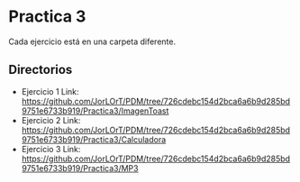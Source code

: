 # Practica 3

Cada ejercicio está en una carpeta diferente.

## Directorios
- Ejercicio 1  Link: https://github.com/JorLOrT/PDM/tree/726cdebc154d2bca6a6b9d285bd9751e6733b919/Practica3/ImagenToast
- Ejercicio 2  Link: https://github.com/JorLOrT/PDM/tree/726cdebc154d2bca6a6b9d285bd9751e6733b919/Practica3/Calculadora
- Ejercicio 3  Link: https://github.com/JorLOrT/PDM/tree/726cdebc154d2bca6a6b9d285bd9751e6733b919/Practica3/MP3

